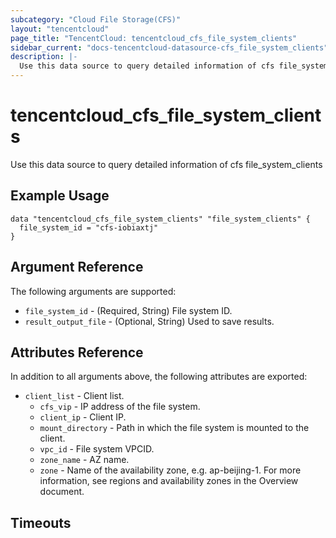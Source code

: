 ```yaml
---
subcategory: "Cloud File Storage(CFS)"
layout: "tencentcloud"
page_title: "TencentCloud: tencentcloud_cfs_file_system_clients"
sidebar_current: "docs-tencentcloud-datasource-cfs_file_system_clients"
description: |-
  Use this data source to query detailed information of cfs file_system_clients
---
```


# tencentcloud_cfs_file_system_clients

Use this data source to query detailed information of cfs file_system_clients

## Example Usage

```hcl
data "tencentcloud_cfs_file_system_clients" "file_system_clients" {
  file_system_id = "cfs-iobiaxtj"
}
```

## Argument Reference

The following arguments are supported:

* `file_system_id` - (Required, String) File system ID.
* `result_output_file` - (Optional, String) Used to save results.

## Attributes Reference

In addition to all arguments above, the following attributes are exported:

* `client_list` - Client list.
  * `cfs_vip` - IP address of the file system.
  * `client_ip` - Client IP.
  * `mount_directory` - Path in which the file system is mounted to the client.
  * `vpc_id` - File system VPCID.
  * `zone_name` - AZ name.
  * `zone` - Name of the availability zone, e.g. ap-beijing-1. For more information, see regions and availability zones in the Overview document.


## Timeouts

<no value>



